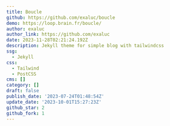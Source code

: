 ```yaml
---
title: Boucle
github: https://github.com/exaluc/boucle
demo: https://loop.brain.fr/boucle/
author: exaluc
author_link: https://github.com/exaluc
date: 2023-11-28T02:21:24.192Z
description: Jekyll theme for simple blog with tailwindcss
ssg:
  - Jekyll
css:
  - Tailwind
  - PostCSS
cms: []
category: []
draft: false
publish_date: '2023-07-24T01:48:54Z'
update_date: '2023-10-01T15:27:23Z'
github_star: 2
github_fork: 1
---
```

